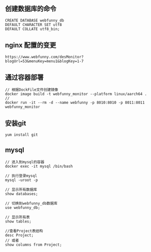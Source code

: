 ## 创建数据库的命令
  ```
  CREATE DATABASE webfunny_db
  DEFAULT CHARACTER SET utf8
  DEFAULT COLLATE utf8_bin;
  ```

## nginx 配置的变更
  ```
  https://www.webfunny.com/desMonitor?blogUrl=53&menuKey=menu1&blogKey=1-7
  ```


## 通过容器部署
```
// 根据DockFile文件创建镜像
docker image build -t webfunny_monitor --platform linux/aarch64 .
//
docker run -it --rm -d --name webfunny -p 8010:8010 -p 8011:8011  webfunny_monitor

```

## 安装git
```
yum install git

```


## mysql
```
// 进入到mysql的容器
docker exec -it mysql /bin/bash

// 执行登录mysql
mysql -uroot -p

// 显示所有数据库
show databases;

// 切换到webfunny_db数据库
use webfunny_db;

// 显示所有表
show tables;

//查看Project表结构
desc Project;
// 或者
show columns from Project;

```